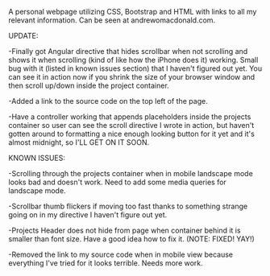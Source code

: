 A personal webpage utilizing CSS, Bootstrap and HTML with links to all my relevant information. Can be seen at andrewomacdonald.com.

UPDATE:

-Finally got Angular directive that hides scrollbar when not scrolling and shows it when scrolling (kind of like how the iPhone does it) working. Small bug with it (listed in known issues section) that I haven't figured out yet. You can see it in action now if you shrink the size of your browser window and then scroll up/down inside the project container.

 -Added a link to the source code on the top left of the page.

 -Have a controller working that appends placeholders inside the projects container so user can see the scroll directive I wrote in action, but haven't gotten around to formatting a nice enough looking button for it yet and it's almost midnight, so I'LL GET ON IT SOON.


KNOWN ISSUES:

-Scrolling through the projects container when in mobile landscape mode looks bad and doesn't work. Need to add some media queries for landscape mode.

-Scrollbar thumb flickers if moving too fast thanks to something strange going on in my directive I haven't figure out yet.

-Projects Header does not hide from page when container behind it is smaller than font size. Have a good idea how to fix it.
(NOTE: FIXED! YAY!)

-Removed the link to my source code when in mobile view because everything I've tried for it looks terrible. Needs more work.

